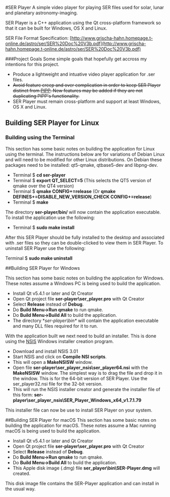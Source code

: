 #SER Player
A simple video player for playing SER files used for solar, lunar and planetary astronomy-imaging.

SER Player is a C++ application using the Qt cross-platform framework so that it can be built for Windows, OS X and Linux.

SER File Format Specification: [http://www.grischa-hahn.homepage.t-online.de/astro/ser/SER%20Doc%20V3b.pdf](http://www.grischa-hahn.homepage.t-online.de/astro/ser/SER%20Doc%20V3b.pdf)

###Project Goals
Some simple goals that hopefully get accross my intentions for this project.
* Produce a lightweight and intuative video player application for .ser files.
* ~~Avoid feature creep and over complication in order to keep SER Player distinct from [PIPP](https://sites.google.com/site/astropipp/).  New features may be added if they are not duplicating PIPP's functionality.~~
* SER Player must remain cross-platform and support at least Windows, OS X and Linux.

## Building SER Player for Linux

### Building using the Terminal

This section has some basic notes on building the application for Linux using the terminal.  The instructions below are for variations of Debian Linux and will need to be modified for other Linux distributions.  On Debian these packages need to be installed: qt5-qmake, qtbase5-dev and libpng-dev.

- Terminal $ **cd ser-player**
- Terminal $ **export QT_SELECT=5** (This selects the QT5 version of qmake over the QT4 version)
- Terminal $ **qmake CONFIG+=release** (Or **qmake DEFINES+=DISABLE_NEW_VERSION_CHECK CONFIG+=release**)
- Terminal $ **make**

The directory **ser-player/bin/** will now contain the application executable.  To install the application use the following:

- Terminal $ **sudo make install**

After this SER Player should be fully installed to the desktop and associated with .ser files so they can be double-clicked to view them in SER Player.  To uninstall SER Player use the following:

Terminal $ **sudo make uninstall**

##Building SER Player for Windows

This section has some basic notes on building the application for Windows.  These notes assume a Windows PC is being used to build the application.
* Install Qt v5.4.1 or later and Qt Creator
* Open Qt project file **ser-player\ser_player.pro** with Qt Creator
* Select **Release** instead of **Debug**.
* Do **Build Menu->Run qmake** to run qmake.
* Do **Build Menu->Build All** to build the application.
* The directory **ser-player\bin\** will contain the application executable and many DLL files required for it to run.

With the application built we next need to build an installer.  This is done using the [NSIS](http://nsis.sourceforge.net/Download) Windows installer creation program.
* Download and install NSIS 3.01
* Start NSIS and click on **Compile NSI scripts**.
* This will open a **MakeNSISW** window.
* Open file **ser-player\ser_player_nsis\ser_player64.nsi** with the **MakeNSISW** window.  The simplest way is to drag the file and drop it in the window.  This is for the 64-bit version of SER Player.  Use the ser_player32.nsi file for the 32-bit version.
* This will run the NSIS installer creator and generate the installer file of this form:
  **ser-player\ser_player_nsis\SER_Player_Windows_x64_v1.7.1.79**

This installer file can now be use to install SER Player on your system.


##Building SER Player for macOS
This section has some basic notes on building the application for macOS.  These notes assume a Mac running macOS is being used to build the application.
* Install Qt v5.4.1 or later and Qt Creator
* Open Qt project file **ser-player\ser_player.pro** with Qt Creator
* Select **Release** instead of **Debug**.
* Do **Build Menu->Run qmake** to run qmake.
* Do **Build Menu->Build All** to build the application.
* This Apple disk image (.dmg) file **ser_player\bin\SER-Player.dmg** will created.

This disk image file contains the SER-Player application and can install in the usual way.

